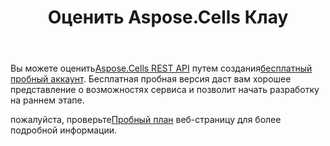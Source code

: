 ﻿---
title: Оценить Aspose.Cells Клау
second_title: Aspose.Cells Cloud Documen
type: docs
url: /ru/evaluate-aspose-cells/
description: Aspose.Cells Облако поддерживает Excel для создания, преобразования, слияния, разделения, защиты, операций с внутренними объектами и т. д.
weight: 60
---
 Вы можете оценить[Aspose.Cells REST API](http://apireference.aspose.cloud/cells/) путем создания[бесплатный пробный аккаунт](https://dashboard.aspose.cloud). Бесплатная пробная версия даст вам хорошее представление о возможностях сервиса и позволит начать разработку на раннем этапе.

пожалуйста, проверьте[Пробный план](https://purchase.aspose.cloud/trial) веб-страницу для более подробной информации.


